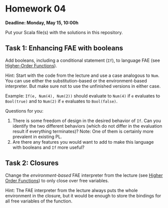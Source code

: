 # Homework 04

**Deadline: Monday, May 15, 10:00h**

Put your Scala file(s) with the solutions in this repository.

## Task 1: Enhancing FAE with booleans

Add booleans, including a conditional statement (`If`), to language FAE
(see [Higher-Order Functions](https://ps-tuebingen-courses.github.io/pl1-lecture-notes/07-higher-order-functions/higher-order-functions.html)).

Hint: Start with the code from the lecture and use a case analogous to `Num`.
You can use either the substitution-based or the environment-based interpreter.
But make sure not to use the unfinished versions in either case.

Example: `If(e, Num(4), Num(2))` should evaluate to `Num(4)` if `e` evaluates
to `Bool(true)` and to `Num(2)` if `e` evaluates to `Bool(false)`.

Questions for you:

1. There is some freedom of design in the desired behavior of `If`. Can you
   identify the two different behaviors (which do not differ in the evaluation
   result if everything terminates)? Note: One of them is certainly more
   prevalent in existing PL.
2. Are there any features you would want to add to make this language with
   booleans and `If` more useful?

## Task 2: Closures

Change the *environment-based* FAE interpreter from the lecture
(see [Higher Order Functions](https://ps-tuebingen-courses.github.io/pl1-lecture-notes/07-higher-order-functions/higher-order-functions.html))
to only close over free variables.

Hint: The FAE interpreter from the lecture always puts
the whole environment in the closure, but it would be enough
to store the bindings for all free variables of the function.

